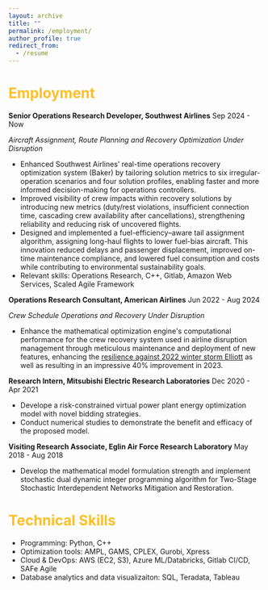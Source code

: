 ```yaml
---
layout: archive
title: ""
permalink: /employment/
author_profile: true
redirect_from:
  - /resume
---
```


<span style="color: #FFBF27;">Employment</span>
======

**Senior Operations Research Developer, Southwest Airlines**  Sep 2024 - Now

*Aircraft Assignment, Route Planning and Recovery Optimization Under Disruption*
* Enhanced Southwest Airlines’ real-time operations recovery optimization system (Baker) by tailoring solution metrics to six irregular-operation scenarios and four solution profiles, enabling faster and more informed decision-making for operations controllers.
* Improved visibility of crew impacts within recovery solutions by introducing new metrics (duty/rest violations, insufficient connection time, cascading crew availability after cancellations), strengthening reliability and reducing risk of uncovered flights.
* Designed and implemented a fuel-efficiency–aware tail assignment algorithm, assigning long-haul flights to lower fuel-bias aircraft. This innovation reduced delays and passenger displacement, improved on-time maintenance compliance, and lowered fuel consumption and costs while contributing to environmental sustainability goals.
* Relevant skills: Operations Research, C++, Gitlab, Amazon Web Services, Scaled Agile Framework

**Operations Research Consultant, American Airlines**  Jun 2022 - Aug 2024

*Crew Schedule Operations and Recovery Under Disruption*
* Enhance the mathematical optimization engine's computational performance for the crew recovery system used in airline disruption management through meticulous maintenance and deployment of new features, enhancing the [resilience against 2022 winter storm Elliott](https://businesstravelerusa.com/news/american-airlines-coo-thanks-staff-over-remarkable-performance-in-december/) as well as resulting in an impressive 40% improvement in 2023.

**Research Intern, Mitsubishi Electric Research Laboratories**  Dec 2020 - Apr 2021
* Develope a risk-constrained virtual power plant energy optimization model with novel bidding strategies. 
* Conduct numerical studies to demonstrate the benefit and efficacy of the proposed model.

**Visiting Research Associate, Eglin Air Force Research Laboratory** May 2018 - Aug 2018
* Develop the mathematical model formulation strength and implement stochastic dual dynamic integer programming algorithm for Two-Stage Stochastic Interdependent Networks Mitigation and Restoration.

<span style="color: #FFBF27;">Technical Skills</span>
======

* Programming: Python, C++
* Optimization tools: AMPL, GAMS, CPLEX, Gurobi, Xpress
* Cloud & DevOps: AWS (EC2, S3), Azure ML/Databricks, Gitlab CI/CD, SAFe Agile
* Database analytics and data visualizaiton: SQL, Teradata, Tableau